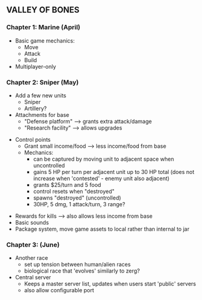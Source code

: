 ## VALLEY OF BONES

### Chapter 1: Marine (April)

- Basic game mechanics:
    - Move
    - Attack
    - Build
- Multiplayer-only

### Chapter 2: Sniper (May)

- Add a few new units
    * Sniper
    - Artillery?
- Attachments for base
    - "Defense platform" --> grants extra attack/damage
    - "Research facility" --> allows upgrades
+ Control points
    - Grant small income/food --> less income/food from base
    - Mechanics:
        - can be captured by moving unit to adjacent space when uncontrolled
        - gains 5 HP per turn per adjacent unit up to 30 HP total (does not increase when 'contested' - enemy unit also adjacent)
        - grants $25/turn and 5 food
        - control resets when "destroyed"
        - spawns "destroyed" (uncontrolled)
        - 30HP, 5 dmg, 1 attack/turn, 3 range?
- Rewards for kills --> also allows less income from base
- Basic sounds
- Package system, move game assets to local rather than internal to jar

### Chapter 3: (June)

- Another race
    - set up tension between human/alien races
    - biological race that 'evolves' similarly to zerg?
- Central server
    - Keeps a master server list, updates when users start 'public' servers
    - also allow configurable port